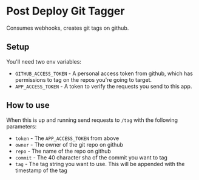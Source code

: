 # Post Deploy Git Tagger

Consumes webhooks, creates git tags on github. 

## Setup

You'll need two env variables:

- `GITHUB_ACCESS_TOKEN` - A personal access token from github, which has permissions to tag on the repos you're going to target.
- `APP_ACCESS_TOKEN` - A token to verify the requests you send to this app.

## How to use

When this is up and running send requests to `/tag` with the following parameters:

- `token` - The `APP_ACCESS_TOKEN` from above
- `owner` - The owner of the git repo on github
- `repo` - The name of the repo on github
- `commit` - The 40 character sha of the commit you want to tag
- `tag` - The tag string you want to use. This will be appended with the timestamp of the tag
